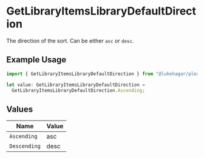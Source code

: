 # GetLibraryItemsLibraryDefaultDirection

The direction of the sort. Can be either `asc` or `desc`.


## Example Usage

```typescript
import { GetLibraryItemsLibraryDefaultDirection } from "@lukehagar/plexjs/sdk/models/operations";

let value: GetLibraryItemsLibraryDefaultDirection =
  GetLibraryItemsLibraryDefaultDirection.Ascending;
```

## Values

| Name         | Value        |
| ------------ | ------------ |
| `Ascending`  | asc          |
| `Descending` | desc         |